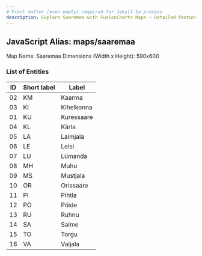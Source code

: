 ```yaml
---
# Front matter (even empty) required for Jekyll to process
description: Explore Saaremaa with FusionCharts Maps – Detailed features for seamless integration. Try now & enhance your data visualization today! 
---
```


## JavaScript Alias: maps/saaremaa

Map Name: Saaremaa
Dimensions (Width x Height): 590x600





### List of Entities

ID | Short label | Label
---|---|---|
02|KM|Kaarma
03|KI|Kihelkonna
01|KU|Kuressaare
04|KL|Kärla
05|LA|Laimjala
06|LE|Leisi
07|LU|Lümanda
08|MH|Muhu
09|MS|Mustjala
10|OR|Orissaare
11|PI|Pihtla
12|PO|Pöide
13|RU|Ruhnu
14|SA|Salme
15|TO|Torgu
16|VA|Valjala

